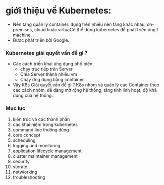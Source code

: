 # giới thiệu về Kubernetes:

- Nền tảng quản lý container. dụng trên nhiều nền tảng khác nhau, on-premises, cloud hoặc virtuaCó thể dùng kubernetes để phát triển ứng l machine.
- Được phát triển bởi Google.

### Kubernetes giải quyết vấn đề gì ? 
- Các cách triển khai ứng dụng phổ biến:
    - chạy trực tiếp trên Server
    - Chia Server thành nhiều vm
    - Chạy ứng dụng bằng container
- Vậy K8s Giải quyết vấn dề gì ? K8s nhóm vả quản lý các Container theo các cách nhóm, dễ dàng mở rộng hệ thống, tăng tính linh hoạt, độ khả dụng của hệ thống.

### Mục lục
1. kiến trúc và các thành phần
2. các khái niệm trong kubernetes
3. command line thường dùng
4. core concept
5. scheduling
6. logging and monitoring
7. application lifecycle management
8. cluster maintainer management
9. security
10. storate 
11. netwiorking
12. troubleshooting

